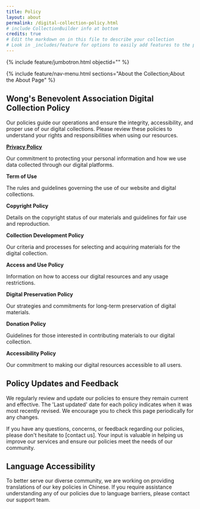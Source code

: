 ```yaml
---
title: Policy
layout: about
permalink: /digital-collection-policy.html
# include CollectionBuilder info at bottom
credits: true
# Edit the markdown on in this file to describe your collection
# Look in _includes/feature for options to easily add features to the page
---
```


{% include feature/jumbotron.html objectid="" %}

{% include feature/nav-menu.html sections="About the Collection;About the About Page" %}

## Wong's Benevolent Association Digital Collection Policy

Our policies guide our operations and ensure the integrity, accessibility, and proper use of our digital collections. Please review these policies to understand your rights and responsibilities when using our resources.

<b>[Privacy Policy](https://wongsyvr.github.io/Wong-s-Benevolent-Association//privacy.html)</b>

Our commitment to protecting your personal information and how we use data collected through our digital platforms.


<b>Term of Use</b>

The rules and guidelines governing the use of our website and digital collections.


<b>Copyright Policy</b>

Details on the copyright status of our materials and guidelines for fair use and reproduction.


<b>Collection Development Policy</b>

Our criteria and processes for selecting and acquiring materials for the digital collection.


<b>Access and Use Policy</b>

Information on how to access our digital resources and any usage restrictions.


<b>Digital Preservation Policy</b>

Our strategies and commitments for long-term preservation of digital materials.


<b>Donation Policy</b>

Guidelines for those interested in contributing materials to our digital collection.


<b>Accessibility Policy</b>

Our commitment to making our digital resources accessible to all users.


## Policy Updates and Feedback
We regularly review and update our policies to ensure they remain current and effective. The 'Last updated' date for each policy indicates when it was most recently revised. We encourage you to check this page periodically for any changes.

If you have any questions, concerns, or feedback regarding our policies, please don't hesitate to [contact us]. Your input is valuable in helping us improve our services and ensure our policies meet the needs of our community.


## Language Accessibility
To better serve our diverse community, we are working on providing translations of our key policies in Chinese. If you require assistance understanding any of our policies due to language barriers, please contact our support team.

